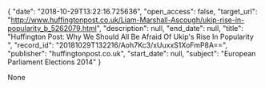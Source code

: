 {
  "date": "2018-10-29T13:22:16.725636", 
  "open_access": false, 
  "target_url": "http://www.huffingtonpost.co.uk/Liam-Marshall-Ascough/ukip-rise-in-popularity_b_5262079.html", 
  "description": null, 
  "end_date": null, 
  "title": "Huffington Post: Why We Should All Be Afraid Of Ukip's Rise In Popularity ", 
  "record_id": "20181029T132216/Aoh7Kc3/xUuxxS1XoFmP8A==", 
  "publisher": "huffingtonpost.co.uk", 
  "start_date": null, 
  "subject": "European Parliament Elections 2014"
}

None